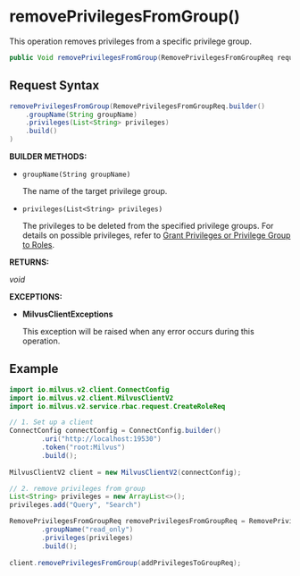 # removePrivilegesFromGroup()

This operation removes privileges from a specific privilege group.

```java
public Void removePrivilegesFromGroup(RemovePrivilegesFromGroupReq request)
```

## Request Syntax

```java
removePrivilegesFromGroup(RemovePrivilegesFromGroupReq.builder()
    .groupName(String groupName)
    .privileges(List<String> privileges)
    .build()
)
```

**BUILDER METHODS:**

- `groupName(String groupName)`

    The name of the target privilege group.

- `privileges(List<String> privileges)`

    The privileges to be deleted from the specified privilege groups. For details on possible privileges, refer to [Grant Privileges or Privilege Group to Roles](https://milvus.io/docs/grant_privileges.md).

**RETURNS:**

*void*

**EXCEPTIONS:**

- **MilvusClientExceptions**

    This exception will be raised when any error occurs during this operation.

## Example

```java
import io.milvus.v2.client.ConnectConfig
import io.milvus.v2.client.MilvusClientV2
import io.milvus.v2.service.rbac.request.CreateRoleReq

// 1. Set up a client
ConnectConfig connectConfig = ConnectConfig.builder()
        .uri("http://localhost:19530")
        .token("root:Milvus")
        .build();
        
MilvusClientV2 client = new MilvusClientV2(connectConfig);

// 2. remove privileges from group
List<String> privileges = new ArrayList<>();
privileges.add("Query", "Search")

RemovePrivilegesFromGroupReq removePrivilegesFromGroupReq = RemovePrivilegesFromGroupReq.builder()
        .groupName("read_only")
        .privileges(privileges)
        .build();
        
client.removePrivilegesFromGroup(addPrivilegesToGroupReq);
```

